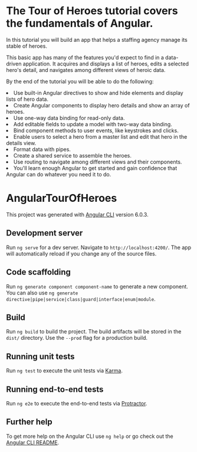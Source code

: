 # The Tour of Heroes tutorial covers the fundamentals of Angular.

In this tutorial you will build an app that helps a staffing agency manage its stable of heroes.

This basic app has many of the features you'd expect to find in a data-driven application. It acquires and displays a list of heroes, edits a selected hero's detail, and navigates among different views of heroic data.

By the end of the tutorial you will be able to do the following:

<li>Use built-in Angular directives to show and hide elements and display lists of hero data.</li>
<li>Create Angular components to display hero details and show an array of heroes.</li>
<li>Use one-way data binding for read-only data.</li>
<li>Add editable fields to update a model with two-way data binding.</li>
<li>Bind component methods to user events, like keystrokes and clicks.</li>
<li>Enable users to select a hero from a master list and edit that hero in the details view.</li>
<li>Format data with pipes.</li>
<li>Create a shared service to assemble the heroes.</li>
<li>Use routing to navigate among different views and their components.</li>
<li>You'll learn enough Angular to get started and gain confidence that Angular can do whatever you need it to do.</li>


# AngularTourOfHeroes

This project was generated with [Angular CLI](https://github.com/angular/angular-cli) version 6.0.3.

## Development server

Run `ng serve` for a dev server. Navigate to `http://localhost:4200/`. The app will automatically reload if you change any of the source files.

## Code scaffolding

Run `ng generate component component-name` to generate a new component. You can also use `ng generate directive|pipe|service|class|guard|interface|enum|module`.

## Build

Run `ng build` to build the project. The build artifacts will be stored in the `dist/` directory. Use the `--prod` flag for a production build.

## Running unit tests

Run `ng test` to execute the unit tests via [Karma](https://karma-runner.github.io).

## Running end-to-end tests

Run `ng e2e` to execute the end-to-end tests via [Protractor](http://www.protractortest.org/).

## Further help

To get more help on the Angular CLI use `ng help` or go check out the [Angular CLI README](https://github.com/angular/angular-cli/blob/master/README.md).

